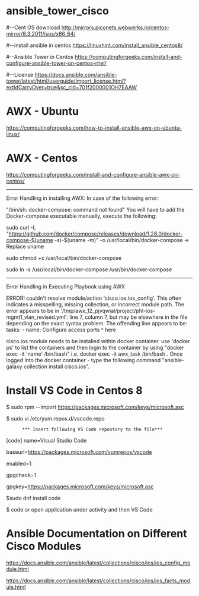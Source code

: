 # ansible_tower_cisco


#--Cent OS download
http://mirrors.piconets.webwerks.in/centos-mirror/8.3.2011/isos/x86_64/

#--install ansible in centos
https://linuxhint.com/install_ansible_centos8/

#--Ansible Tower in Centos
https://computingforgeeks.com/install-and-configure-ansible-tower-on-centos-rhel/

#--License
https://docs.ansible.com/ansible-tower/latest/html/userguide/import_license.html?extIdCarryOver=true&sc_cid=701f2000001OH7EAAW


# AWX - Ubuntu
https://computingforgeeks.com/how-to-install-ansible-awx-on-ubuntu-linux/

# AWX - Centos

https://computingforgeeks.com/install-and-configure-ansible-awx-on-centos/

-----

Error Handling in installing AWX:
In case of the following error:

"/bin/sh: docker-compose: command not found"
You will have to add the Docker-compose executable manually, execute the following:

sudo curl -L "https://github.com/docker/compose/releases/download/1.28.0/docker-compose-$(uname -s)-$(uname -m)" -o /usr/local/bin/docker-compose -> Replace uname

sudo chmod +x /usr/local/bin/docker-compose

sudo ln -s /usr/local/bin/docker-compose /usr/bin/docker-compose

-------

Error Handling in Executing Playbook using AWX

ERROR! couldn't resolve module/action 'cisco.ios.ios_config'. This often indicates a misspelling, missing collection, or incorrect module path.
The error appears to be in '/tmp/awx_12_pjvqwial/project/phl-ios-mgmt1_vlan_revised.yml': line 7, column 7, but may
be elsewhere in the file depending on the exact syntax problem.
The offending line appears to be:
  tasks:
    - name: Configure access ports
      ^ here
  
cisco.ios module needs to be installed within docker container. use 'docker ps' to list the containers and then login to the container by using "docker exec -it 'name' /bin/bash" i.e. docker exec -it awx_task /bin/bash.. Once logged into the docker container - type the following command "ansible-galaxy collection install cisco.ios". 

# Install VS Code in Centos 8

$ sudo rpm --import https://packages.microsoft.com/keys/microsoft.asc

$ sudo vi /etc/yum.repos.d/vscode.repo

          *** Insert following VS Code repostory to the file***
[code]
name=Visual Studio Code

baseurl=https://packages.microsoft.com/yumrepos/vscode

enabled=1

gpgcheck=1

gpgkey=https://packages.microsoft.com/keys/microsoft.asc

$sudo dnf install code

$ code or open application under activity and then VS Code

# Ansible Documentation on Different Cisco Modules

https://docs.ansible.com/ansible/latest/collections/cisco/ios/ios_config_module.html

https://docs.ansible.com/ansible/latest/collections/cisco/ios/ios_facts_module.html

